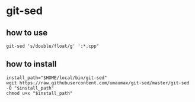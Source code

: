 # git-sed

## how to use
```
git-sed 's/double/float/g' ':*.cpp'
```

## how to install
```
install_path="$HOME/local/bin/git-sed"
wgit https://raw.githubusercontent.com/umaumax/git-sed/master/git-sed -O "$install_path"
chmod u+x "$install_path"
```

